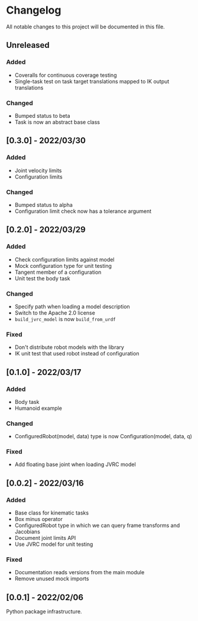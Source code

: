 # Changelog

All notable changes to this project will be documented in this file.

## Unreleased

### Added

- Coveralls for continuous coverage testing
- Single-task test on task target translations mapped to IK output translations

### Changed

- Bumped status to beta
- Task is now an abstract base class

## [0.3.0] - 2022/03/30

### Added

- Joint velocity limits
- Configuration limits

### Changed

- Bumped status to alpha
- Configuration limit check now has a tolerance argument

## [0.2.0] - 2022/03/29

### Added

- Check configuration limits against model
- Mock configuration type for unit testing
- Tangent member of a configuration
- Unit test the body task

### Changed

- Specify path when loading a model description
- Switch to the Apache 2.0 license
- ``build_jvrc_model`` is now ``build_from_urdf``

### Fixed

- Don't distribute robot models with the library
- IK unit test that used robot instead of configuration

## [0.1.0] - 2022/03/17

### Added

- Body task
- Humanoid example

### Changed

- ConfiguredRobot(model, data) type is now Configuration(model, data, q)

### Fixed

- Add floating base joint when loading JVRC model

## [0.0.2] - 2022/03/16

### Added

- Base class for kinematic tasks
- Box minus operator
- ConfiguredRobot type in which we can query frame transforms and Jacobians
- Document joint limits API
- Use JVRC model for unit testing

### Fixed

- Documentation reads versions from the main module
- Remove unused mock imports

## [0.0.1] - 2022/02/06

Python package infrastructure.
